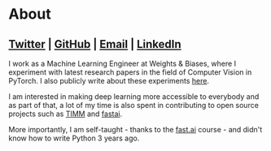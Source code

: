 # About

## [Twitter](https://twitter.com/amaarora) | [GitHub](https://github.com/amaarora) | [Email](aman@wandb.com) | [LinkedIn](https://www.linkedin.com/in/aroraaman/)

I work as a Machine Learning Engineer at Weights & Biases, where I experiment with latest research papers in the field of Computer Vision in PyTorch. I also publicly write about these experiments [here](https://wandb.ai/wandb_fc/pytorch-image-models/reportlist?workspace=user-aarora).

I am interested in making deep learning more accessible to everybody and as part of that, a lot of my time is also spent in contributing to open source projects such as [TIMM](https://github.com/rwightman/pytorch-image-models/) and [fastai](https://github.com/fastai/).

More importantly, I am self-taught - thanks to the [fast.ai](https://course.fast.ai/) course - and didn't know how to write Python 3 years ago.